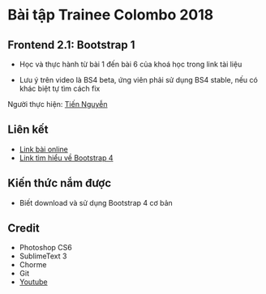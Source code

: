 # Bài tập Trainee Colombo 2018

## Frontend 2.1: Bootstrap 1

* Học và thực hành từ bài 1 đến bài 6 của khoá học trong link tài liệu

* Lưu ý trên video là BS4 beta, ứng viên phải sử dụng BS4 stable, nếu có khác biệt tự tìm cách fix

Người thực hiện: [ Tiến Nguyễn ](https://github.com/tiennguyen98)

## Liên kết

* [Link bài online](https://tiennguyen98.github.io/BS4StartupSite_Nguyen-Tien/index.html)
* [Link tìm hiểu về Bootstrap 4](https://gist.github.com/tiennguyen98/ebefe06b499a551a89a64de5f71640b6)

## Kiến thức nắm được
* Biết download và sử dụng Bootstrap 4 cơ bản

## Credit
* Photoshop CS6
* SublimeText 3
* Chorme
* Git
* [Youtube](https://www.youtube.com/watch?v=a4tbhwMGSPQ&list=PLUoqTnNH-2XyNhhLuYrrmrmV46jVw6RHF&index=4)